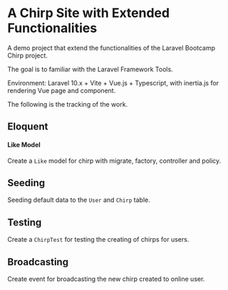 # A Chirp Site with Extended Functionalities

A demo project that extend the functionalities of the Laravel Bootcamp Chirp project.

The goal is to familiar with the Laravel Framework Tools.

Environment: Laravel 10.x + Vite + Vue.js + Typescript, with inertia.js for rendering Vue page and component.

The following is the tracking of the work.

## Eloquent

#### Like Model

Create a `Like` model for chirp with migrate, factory, controller and policy.

## Seeding

Seeding default data to the `User` and `Chirp` table.

## Testing

Create a `ChirpTest` for testing the creating of chirps for users.

## Broadcasting

Create event for broadcasting the new chirp created to online user.
